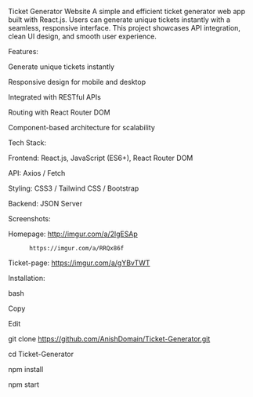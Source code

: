 Ticket Generator Website
  A simple and efficient ticket generator web app built with React.js. Users can generate unique tickets instantly with a seamless, responsive interface. This project 
  showcases API integration, clean UI design, and smooth user experience.

 Features:

 Generate unique tickets instantly
 
 Responsive design for mobile and desktop
 
 Integrated with RESTful APIs
 
 Routing with React Router DOM
 
 Component-based architecture for scalability

Tech Stack:

Frontend: React.js, JavaScript (ES6+), React Router DOM

API: Axios / Fetch

Styling: CSS3 / Tailwind CSS / Bootstrap

Backend: JSON Server

Screenshots:

Homepage: http://imgur.com/a/2lgESAp

          https://imgur.com/a/RRQx86f
          
Ticket-page: https://imgur.com/a/gYBvTWT


Installation:

bash

Copy

Edit

git clone https://github.com/AnishDomain/Ticket-Generator.git

cd Ticket-Generator

npm install

npm start
